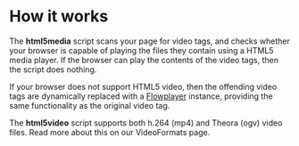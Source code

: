 # How it works #

The **html5media** script scans your page for video tags, and checks whether your browser is capable of playing the files they contain using a HTML5 media player. If the browser can play the contents of the video tags, then the script does nothing.

If your browser does not support HTML5 video, then the offending video tags are dynamically replaced with a [Flowplayer](http://flowplayer.org/) instance, providing the same functionality as the original video tag.

The **html5video** script supports both h.264 (mp4) and Theora (ogv) video files. Read more about this on our VideoFormats page.